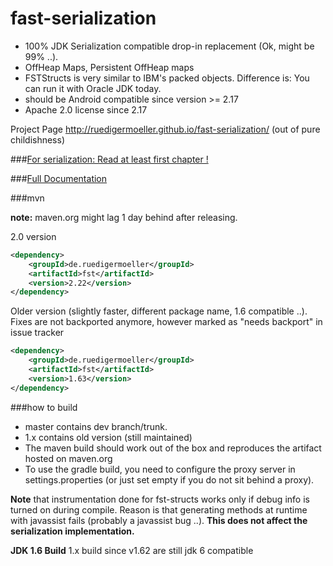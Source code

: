fast-serialization
==================

* 100% JDK Serialization compatible drop-in replacement (Ok, might be 99% ..).
* OffHeap Maps, Persistent OffHeap maps
* FSTStructs is very similar to IBM's packed objects. Difference is: You can run it with Oracle JDK today.
* should be Android compatible since version >= 2.17
* Apache 2.0 license since 2.17


Project Page http://ruedigermoeller.github.io/fast-serialization/  (out of pure childishness)

###[For serialization: Read at least first chapter !](https://github.com/RuedigerMoeller/fast-serialization/wiki/Serialization)

###[Full Documentation](https://github.com/RuedigerMoeller/fast-serialization/wiki)

###mvn

**note:** maven.org might lag 1 day behind after releasing.

2.0 version
```.xml
<dependency>
    <groupId>de.ruedigermoeller</groupId>
    <artifactId>fst</artifactId>
    <version>2.22</version>
</dependency>
```

Older version (slightly faster, different package name, 1.6 compatible ..). Fixes are not backported anymore, however marked as "needs backport" in issue tracker
```.xml
<dependency>
    <groupId>de.ruedigermoeller</groupId>
    <artifactId>fst</artifactId>
    <version>1.63</version>
</dependency>
```

###how to build 

* master contains dev branch/trunk.
* 1.x contains old version (still maintained)
* The maven build should work out of the box and reproduces the artifact hosted on maven.org
* To use the gradle build, you need to configure the proxy server in settings.properties (or just set empty if you do not sit behind a proxy).

<b>Note</b> that instrumentation done for fst-structs works only if debug info is turned on during compile. Reason is that generating methods at runtime with javassist fails (probably a javassist bug ..). 
<b>This does not affect the serialization implementation. </b>

<b>JDK 1.6 Build</b>
1.x build since v1.62 are still jdk 6 compatible
